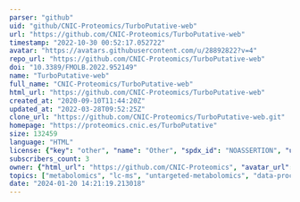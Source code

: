 ```yaml
---
parser: "github"
uid: "github/CNIC-Proteomics/TurboPutative-web"
url: "https://github.com/CNIC-Proteomics/TurboPutative-web"
timestamp: "2022-10-30 00:52:17.052722"
avatar: "https://avatars.githubusercontent.com/u/28892822?v=4"
repo_url: "https://github.com/CNIC-Proteomics/TurboPutative-web"
doi: "10.3389/FMOLB.2022.952149"
name: "TurboPutative-web"
full_name: "CNIC-Proteomics/TurboPutative-web"
html_url: "https://github.com/CNIC-Proteomics/TurboPutative-web"
created_at: "2020-09-10T11:44:20Z"
updated_at: "2022-03-28T09:52:25Z"
clone_url: "https://github.com/CNIC-Proteomics/TurboPutative-web.git"
homepage: "https://proteomics.cnic.es/TurboPutative"
size: 132459
language: "HTML"
license: {"key": "other", "name": "Other", "spdx_id": "NOASSERTION", "url": null, "node_id": "MDc6TGljZW5zZTA="}
subscribers_count: 3
owner: {"html_url": "https://github.com/CNIC-Proteomics", "avatar_url": "https://avatars.githubusercontent.com/u/28892822?v=4", "login": "CNIC-Proteomics", "type": "Organization"}
topics: ["metabolomics", "lc-ms", "untargeted-metabolomics", "data-processing"]
date: "2024-01-20 14:21:19.213018"
---
```

